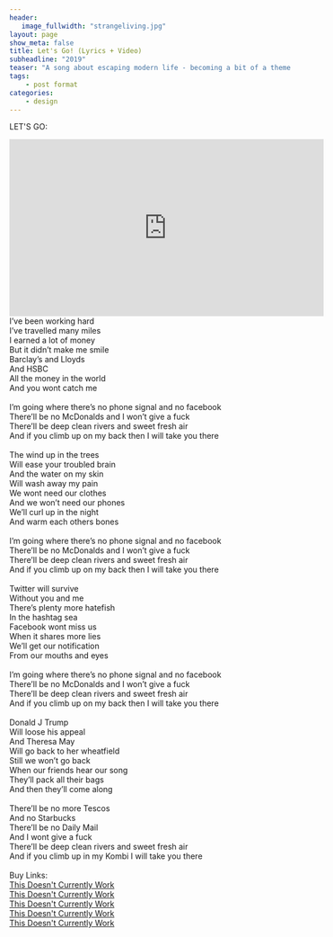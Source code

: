 ```yaml
---
header:
   image_fullwidth: "strangeliving.jpg"
layout: page
show_meta: false
title: Let's Go! (Lyrics + Video)
subheadline: "2019"
teaser: "A song about escaping modern life - becoming a bit of a theme for Sam. Also, about escaping into nature and living in a van, two of Sam's fantasies."
tags:
    - post format
categories:
    - design 
---
```

<!--more-->

LET'S GO:<br>
  <iframe width="560" height="315" src="https://www.youtube.com/embed/YgszUsuD19A" frameborder="0" allowfullscreen></iframe><br>
I’ve been working hard<br>
I’ve travelled many miles<br>
I earned a lot of money<br>
But it didn’t make me smile<br>
Barclay’s and Lloyds<br>
And HSBC<br>
All the money in the world<br>
And you wont catch me<br>
<br>
I’m going where there’s no phone signal and no facebook<br>
There’ll be no McDonalds and I won’t give a fuck<br>
There’ll be deep clean rivers and sweet fresh air<br>
And if you climb up on my back then I will take you there<br>
<br>
The wind up in the trees<br>
Will ease your troubled brain<br>
And the water on my skin<br>
Will wash away my pain<br>
We wont need our clothes<br>
And we won’t need our phones<br>
We’ll curl up in the night<br>
And warm each others bones<br>
<br>
I’m going where there’s no phone signal and no facebook<br>
There’ll be no McDonalds and I won’t give a fuck<br>
There’ll be deep clean rivers and sweet fresh air<br>
And if you climb up on my back then I will take you there<br>
<br>
Twitter will survive<br>
Without you and me<br>
There’s plenty more hatefish<br>
In the hashtag sea<br>
Facebook wont miss us<br>
When it shares more lies<br>
We’ll get our notification<br>
From our mouths and eyes<br>
<br>
I’m going where there’s no phone signal and no facebook<br>
There’ll be no McDonalds and I won’t give a fuck<br>
There’ll be deep clean rivers and sweet fresh air<br>
And if you climb up on my back then I will take you there<br>
<br>
Donald J Trump<br>
Will loose his appeal<br>
And Theresa May<br>
Will go back to her wheatfield<br>
Still we won’t go back<br>
When our friends hear our song<br>
They’ll pack all their bags<br>
And then they’ll come along<br>
<br>
There’ll be no more Tescos<br>
And no Starbucks<br>
There’ll be no Daily Mail<br>
And I wont give a fuck<br>
There’ll be deep clean rivers and sweet fresh air<br>
And if you climb up in my Kombi I will take you there<br>
<br>
Buy Links:<br>
  <a href="https://itunes.apple.com/us/album/the-consumerist-pt-1-ep/id1271421915">This Doesn't Currently Work</a><br>
   <a href="https://www.amazon.co.uk/Consumerist-Pt-1-Sam-Harrison/dp/B074SW4XFG/">This Doesn't Currently Work</a><br>
    <a href="https://play.google.com/store/music/album?id=Bijknuyth53lgutmv5kxizli25m&tid=song-Tklxgwm4deb2os36pghckvj547u">This Doesn't Currently Work</a><br>
     <a href="http://www.deezer.com/us/album/46281582">This Doesn't Currently Work</a><br>
     <a href="https://open.spotify.com/album/3qBha98n0OMwP4xAwMkm3s">This Doesn't Currently Work</a><br>
<br>

